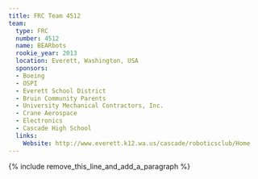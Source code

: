```yaml
---
title: FRC Team 4512
team:
  type: FRC
  number: 4512
  name: BEARbots
  rookie_year: 2013
  location: Everett, Washington, USA
  sponsors:
  - Boeing
  - OSPI
  - Everett School District
  - Bruin Community Parents
  - University Mechanical Contractors, Inc.
  - Crane Aerospace
  - Electronics
  - Cascade High School
  links:
    Website: http://www.everett.k12.wa.us/cascade/roboticsclub/Home
---
```


{% include remove_this_line_and_add_a_paragraph %}